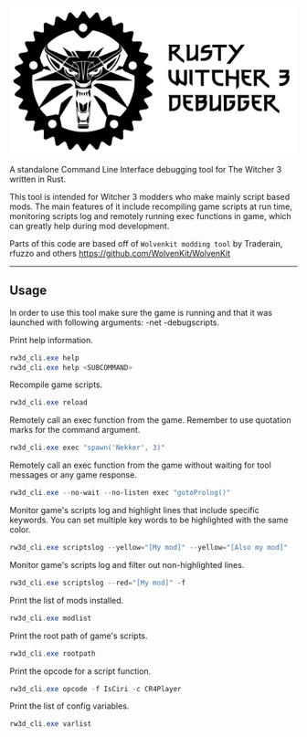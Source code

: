 <img src="./docs/banner_transparent.png" alt="Logo" width="600"/>

A standalone Command Line Interface debugging tool for The Witcher 3 written in Rust.

This tool is intended for Witcher 3 modders who make mainly script based mods.
The main features of it include recompiling game scripts at run time, monitoring scripts log and remotely running exec functions in game, which can greatly help during mod development.

Parts of this code are based off of `Wolvenkit modding tool` by Traderain, rfuzzo and others
https://github.com/WolvenKit/WolvenKit

---


## Usage

In order to use this tool make sure the game is running and that it was launched with following arguments: -net -debugscripts.

Print help information.
```ps1
rw3d_cli.exe help
rw3d_cli.exe help <SUBCOMMAND>
```

Recompile game scripts.
```ps1
rw3d_cli.exe reload
```

Remotely call an exec function from the game. Remember to use quotation marks for the command argument.
```ps1
rw3d_cli.exe exec "spawn('Nekker', 3)"
```

Remotely call an exec function from the game without waiting for tool messages or any game response.
```ps1
rw3d_cli.exe --no-wait --no-listen exec "gotoProlog()"
```

Monitor game's scripts log and highlight lines that include specific keywords. You can set multiple key words to be highlighted with the same color.
```ps1
rw3d_cli.exe scriptslog --yellow="[My mod]" --yellow="[Also my mod]"
```

Monitor game's scripts log and filter out non-highlighted lines.
```ps1
rw3d_cli.exe scriptslog --red="[My mod]" -f
```

Print the list of mods installed.
```ps1
rw3d_cli.exe modlist
```

Print the root path of game's scripts.
```ps1
rw3d_cli.exe rootpath
```

Print the opcode for a script function.
```ps1
rw3d_cli.exe opcode -f IsCiri -c CR4Player
```

Print the list of config variables.
```ps1
rw3d_cli.exe varlist
```